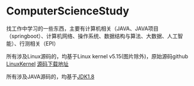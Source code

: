 # ComputerScienceStudy

找工作中学习的一些东西，主要有计算机相关（JAVA、JAVA项目（springboot）、计算机网络、操作系统、数据结构与算法、大数据、人工智能）、行测相关（EPI）

所有涉及Linux源码的，均基于Linux kernel v5.15(图片除外)，原始源码github [LinuxKernel](https://github.com/torvalds/linux) [源码下载地址](https://www.kernel.org/)

所有涉及JAVA源码的，均基于[JDK1.8](./JDK1.8Src)